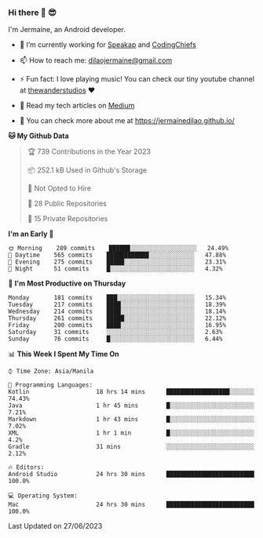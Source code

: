 ### Hi there 👋 😎
I'm Jermaine, an Android developer.

- 🔭 I’m currently working for [Speakap](https://www.speakap.com/) and [CodingChiefs](https://codingchiefs.com/en/)

- 📫 How to reach me: dilaojermaine@gmail.com

- ⚡ Fun fact: I love playing music! You can check our tiny youtube channel at [thewanderstudios](https://www.youtube.com/thewanderstudios) ♥️

- 📖 Read my tech articles on [Medium](https://jermainedilao.medium.com/)

- 👀 You can check more about me at https://jermainedilao.github.io/

<!--
**jermainedilao/jermainedilao** is a ✨ _special_ ✨ repository because its `README.md` (this file) appears on your GitHub profile.

Here are some ideas to get you started:

- 🔭 I’m currently working on ...
- 🌱 I’m currently learning ...
- 👯 I’m looking to collaborate on ...
- 🤔 I’m looking for help with ...
- 💬 Ask me about ...
- 📫 How to reach me: ...
- 😄 Pronouns: ...
- ⚡ Fun fact: ...
-->

<!--START_SECTION:waka-->
**🐱 My Github Data** 

> 🏆 739 Contributions in the Year 2023
 > 
> 📦 252.1 kB Used in Github's Storage 
 > 
> 🚫 Not Opted to Hire
 > 
> 📜 28 Public Repositories 
 > 
> 🔑 15 Private Repositories  
 > 
**I'm an Early 🐤** 

```text
🌞 Morning    289 commits    ██████░░░░░░░░░░░░░░░░░░░   24.49% 
🌆 Daytime    565 commits    ████████████░░░░░░░░░░░░░   47.88% 
🌃 Evening    275 commits    █████░░░░░░░░░░░░░░░░░░░░   23.31% 
🌙 Night      51 commits     █░░░░░░░░░░░░░░░░░░░░░░░░   4.32%

```
📅 **I'm Most Productive on Thursday** 

```text
Monday       181 commits    ███░░░░░░░░░░░░░░░░░░░░░░   15.34% 
Tuesday      217 commits    ████░░░░░░░░░░░░░░░░░░░░░   18.39% 
Wednesday    214 commits    ████░░░░░░░░░░░░░░░░░░░░░   18.14% 
Thursday     261 commits    █████░░░░░░░░░░░░░░░░░░░░   22.12% 
Friday       200 commits    ████░░░░░░░░░░░░░░░░░░░░░   16.95% 
Saturday     31 commits     ░░░░░░░░░░░░░░░░░░░░░░░░░   2.63% 
Sunday       76 commits     █░░░░░░░░░░░░░░░░░░░░░░░░   6.44%

```


📊 **This Week I Spent My Time On** 

```text
⌚︎ Time Zone: Asia/Manila

💬 Programming Languages: 
Kotlin                   18 hrs 14 mins      ██████████████████░░░░░░░   74.43% 
Java                     1 hr 45 mins        █░░░░░░░░░░░░░░░░░░░░░░░░   7.21% 
Markdown                 1 hr 43 mins        █░░░░░░░░░░░░░░░░░░░░░░░░   7.02% 
XML                      1 hr 1 min          █░░░░░░░░░░░░░░░░░░░░░░░░   4.2% 
Gradle                   31 mins             ░░░░░░░░░░░░░░░░░░░░░░░░░   2.12%

🔥 Editors: 
Android Studio           24 hrs 30 mins      █████████████████████████   100.0%

💻 Operating System: 
Mac                      24 hrs 30 mins      █████████████████████████   100.0%

```


 Last Updated on 27/06/2023
<!--END_SECTION:waka-->
